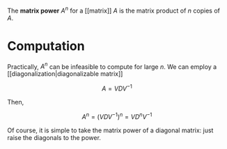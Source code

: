 The **matrix power** $A^n$ for a [[matrix]] $A$ is the matrix product of $n$ copies of $A$.

# Computation

Practically, $A^n$ can be infeasible to compute for large $n$. We can employ a [[diagonalization|diagonalizable matrix]]

$$
A = VDV^{-1}
$$

Then,

$$
A^n = (VDV^{-1})^n = VD^nV^{-1}
$$

Of course, it is simple to take the matrix power of a diagonal matrix: just raise the diagonals to the power.